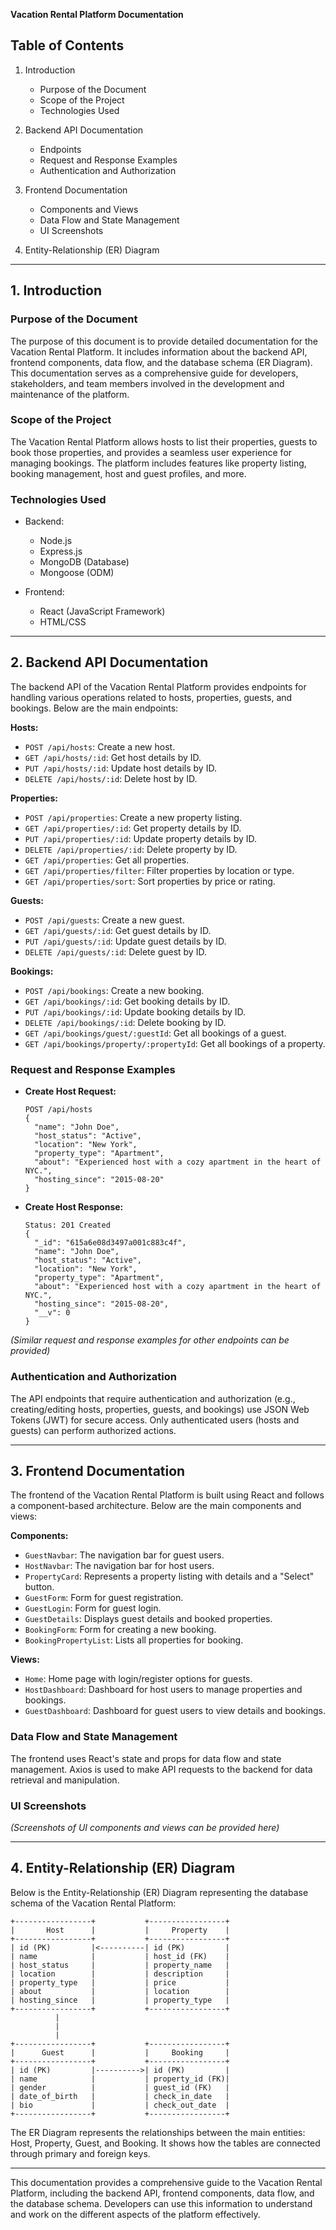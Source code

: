 **Vacation Rental Platform Documentation**

## Table of Contents

1. Introduction
   - Purpose of the Document
   - Scope of the Project
   - Technologies Used

2. Backend API Documentation
   - Endpoints
   - Request and Response Examples
   - Authentication and Authorization

3. Frontend Documentation
   - Components and Views
   - Data Flow and State Management
   - UI Screenshots

4. Entity-Relationship (ER) Diagram

---

## 1. Introduction

### Purpose of the Document

The purpose of this document is to provide detailed documentation for the Vacation Rental Platform. It includes information about the backend API, frontend components, data flow, and the database schema (ER Diagram). This documentation serves as a comprehensive guide for developers, stakeholders, and team members involved in the development and maintenance of the platform.

### Scope of the Project

The Vacation Rental Platform allows hosts to list their properties, guests to book those properties, and provides a seamless user experience for managing bookings. The platform includes features like property listing, booking management, host and guest profiles, and more.

### Technologies Used

- Backend:
  - Node.js
  - Express.js
  - MongoDB (Database)
  - Mongoose (ODM)

- Frontend:
  - React (JavaScript Framework)
  - HTML/CSS

---

## 2. Backend API Documentation

The backend API of the Vacation Rental Platform provides endpoints for handling various operations related to hosts, properties, guests, and bookings. Below are the main endpoints:

**Hosts:**

- `POST /api/hosts`: Create a new host.
- `GET /api/hosts/:id`: Get host details by ID.
- `PUT /api/hosts/:id`: Update host details by ID.
- `DELETE /api/hosts/:id`: Delete host by ID.

**Properties:**

- `POST /api/properties`: Create a new property listing.
- `GET /api/properties/:id`: Get property details by ID.
- `PUT /api/properties/:id`: Update property details by ID.
- `DELETE /api/properties/:id`: Delete property by ID.
- `GET /api/properties`: Get all properties.
- `GET /api/properties/filter`: Filter properties by location or type.
- `GET /api/properties/sort`: Sort properties by price or rating.

**Guests:**

- `POST /api/guests`: Create a new guest.
- `GET /api/guests/:id`: Get guest details by ID.
- `PUT /api/guests/:id`: Update guest details by ID.
- `DELETE /api/guests/:id`: Delete guest by ID.

**Bookings:**

- `POST /api/bookings`: Create a new booking.
- `GET /api/bookings/:id`: Get booking details by ID.
- `PUT /api/bookings/:id`: Update booking details by ID.
- `DELETE /api/bookings/:id`: Delete booking by ID.
- `GET /api/bookings/guest/:guestId`: Get all bookings of a guest.
- `GET /api/bookings/property/:propertyId`: Get all bookings of a property.

### Request and Response Examples

- **Create Host Request:**
  ```
  POST /api/hosts
  {
    "name": "John Doe",
    "host_status": "Active",
    "location": "New York",
    "property_type": "Apartment",
    "about": "Experienced host with a cozy apartment in the heart of NYC.",
    "hosting_since": "2015-08-20"
  }
  ```

- **Create Host Response:**
  ```
  Status: 201 Created
  {
    "_id": "615a6e08d3497a001c883c4f",
    "name": "John Doe",
    "host_status": "Active",
    "location": "New York",
    "property_type": "Apartment",
    "about": "Experienced host with a cozy apartment in the heart of NYC.",
    "hosting_since": "2015-08-20",
    "__v": 0
  }
  ```

*(Similar request and response examples for other endpoints can be provided)*

### Authentication and Authorization

The API endpoints that require authentication and authorization (e.g., creating/editing hosts, properties, guests, and bookings) use JSON Web Tokens (JWT) for secure access. Only authenticated users (hosts and guests) can perform authorized actions.

---

## 3. Frontend Documentation

The frontend of the Vacation Rental Platform is built using React and follows a component-based architecture. Below are the main components and views:

**Components:**

- `GuestNavbar`: The navigation bar for guest users.
- `HostNavbar`: The navigation bar for host users.
- `PropertyCard`: Represents a property listing with details and a "Select" button.
- `GuestForm`: Form for guest registration.
- `GuestLogin`: Form for guest login.
- `GuestDetails`: Displays guest details and booked properties.
- `BookingForm`: Form for creating a new booking.
- `BookingPropertyList`: Lists all properties for booking.

**Views:**

- `Home`: Home page with login/register options for guests.
- `HostDashboard`: Dashboard for host users to manage properties and bookings.
- `GuestDashboard`: Dashboard for guest users to view details and bookings.

### Data Flow and State Management

The frontend uses React's state and props for data flow and state management. Axios is used to make API requests to the backend for data retrieval and manipulation.

### UI Screenshots

*(Screenshots of UI components and views can be provided here)*

---

## 4. Entity-Relationship (ER) Diagram

Below is the Entity-Relationship (ER) Diagram representing the database schema of the Vacation Rental Platform:

```
+-----------------+           +-----------------+
|       Host      |           |     Property    |
+-----------------+           +-----------------+
| id (PK)         |<----------| id (PK)         |
| name            |           | host_id (FK)    |
| host_status     |           | property_name   |
| location        |           | description     |
| property_type   |           | price           |
| about           |           | location        |
| hosting_since   |           | property_type   |
+-----------------+           +-----------------+
          |
          |
          |
+-----------------+           +-----------------+
|      Guest      |           |     Booking     |
+-----------------+           +-----------------+
| id (PK)         |---------->| id (PK)         |
| name            |           | property_id (FK)|
| gender          |           | guest_id (FK)   |
| date_of_birth   |           | check_in_date   |
| bio             |           | check_out_date  |
+-----------------+           +-----------------+
```

The ER Diagram represents the relationships between the main entities: Host, Property, Guest, and Booking. It shows how the tables are connected through primary and foreign keys.

---

This documentation provides a comprehensive guide to the Vacation Rental Platform, including the backend API, frontend components, data flow, and the database schema. Developers can use this information to understand and work on the different aspects of the platform effectively.